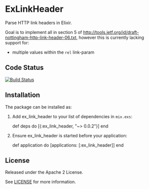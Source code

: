 # ExLinkHeader

Parse HTTP link headers in Elixir.

Goal is to implement all in section 5 of http://tools.ietf.org/id/draft-nottingham-http-link-header-06.txt,
however this is currently lacking support for:

- multiple values within the `rel` link-param

## Code Status

[![Build Status](https://travis-ci.org/simonrand/ex_link_header.svg?branch=master)](https://travis-ci.org/simonrand/ex_link_header)

## Installation

The package can be installed as:

  1. Add ex_link_header to your list of dependencies in `mix.exs`:

        def deps do
          [{:ex_link_header, "~> 0.0.2"}]
        end

  2. Ensure ex_link_header is started before your application:

        def application do
          [applications: [:ex_link_header]]
        end

## License

Released under the Apache 2 License.

See [LICENSE](LICENSE) for more information.
